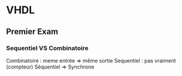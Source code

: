 # VHDL

## Premier Exam

### Sequentiel VS Combinatoire

Combinatoire : meme entrée => même sortie
Sequentiel : pas vraiment (compteur)
Séquentiel => Synchrone
